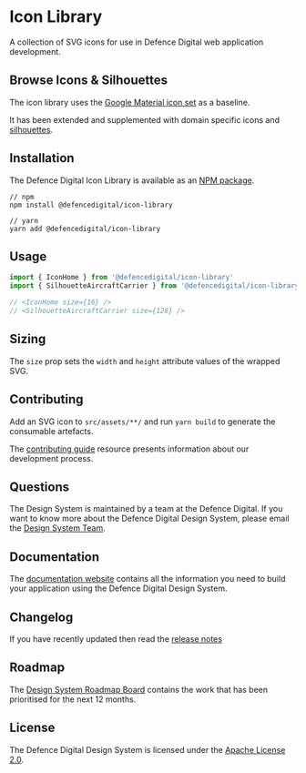# Icon Library

A collection of SVG icons for use in Defence Digital web application development.

## Browse Icons & Silhouettes

The icon library uses the [Google Material icon set](https://material.io/resources/icons/) as a baseline. 

It has been extended and supplemented with domain specific icons and [silhouettes](https://github.com/defencedigital/mod-uk-design-system/tree/master/packages/icon-library/src/assets/silhouettes).

## Installation

The Defence Digital Icon Library is available as an [NPM package](https://www.npmjs.com/package/@defencedigital/icon-library).

```
// npm
npm install @defencedigital/icon-library

// yarn
yarn add @defencedigital/icon-library
```

## Usage

```javascript
import { IconHome } from '@defencedigital/icon-library'
import { SilhouetteAircraftCarrier } from '@defencedigital/icon-library'

// <IconHome size={16} />
// <SilhouetteAircraftCarrier size={128} />
```

## Sizing

The `size` prop sets the `width` and `height` attribute values of the wrapped SVG.

## Contributing

Add an SVG icon to `src/assets/**/` and run `yarn build` to generate the consumable artefacts.

The [contributing guide](https://github.com/defencedigital/mod-uk-design-system/blob/master/docs/contributing.md) resource presents information about our development process. 

## Questions

The Design System is maintained by a team at the Defence Digital. If you want to know more about the Defence Digital Design System, please email the [Design System Team](mailto:design-system@digital.mod.uk).

## Documentation

The [documentation website](https://design-system.digital.mod.uk/) contains all the information you need to build your application using the Defence Digital Design System.

## Changelog

If you have recently updated then read the [release notes](https://github.com/defencedigital/mod-uk-design-system/releases)

## Roadmap

The [Design System Roadmap Board](https://github.com/defencedigital/mod-uk-design-system/projects/7) contains the work that has been prioritised for the next 12 months.

## License

The Defence Digital Design System is licensed under the [Apache License 2.0](https://github.com/defencedigital/mod-uk-design-system/blob/master/LICENSE).

